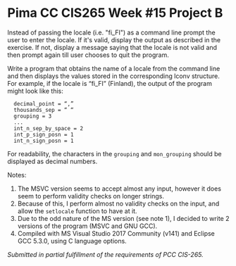 # Pima CC CIS265 Week #15 Project B

Instead of passing the locale (i.e. "fi_FI") as a command line prompt the user to enter the locale. If it's valid, display the output as described in the exercise. If not, display a message saying that the locale is not valid and then prompt again till user chooses to quit the program.

Write a program that obtains the name of a locale from the command line and then displays the values stored in the corresponding lconv structure. For example, if the locale is “fi_FI” (Finland), the output of the program might look like this:
```Text
  decimal_point = “,”
  thousands_sep = “ “
  grouping = 3
  ...
  int_n_sep_by_space = 2
  int_p_sign_posn = 1
  int_n_sign_posn = 1
```
For readability, the characters in the `grouping` and `mon_grouping` should be displayed as decimal numbers.

Notes:
1. The MSVC version seems to accept almost any input, however it does seem to perform validity checks on longer strings.
2. Because of this, I perform almost no validity checks on the input, and allow the `setlocale` function to have at it.
3. Due to the odd nature of the MS version (see note 1), I decided to write 2 versions of the program (MSVC and GNU GCC).
4. Compiled with MS Visual Studio 2017 Community (v141) and Eclipse GCC 5.3.0, using C language options.

*Submitted in partial fulfillment of the requirements of PCC CIS-265.*
